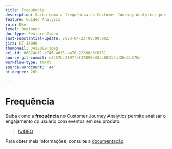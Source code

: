 ```yaml
---
title: Frequência
description: Saiba como a frequência no Customer Journey Analytics permite analisar o engajamento do usuário com eventos em seu produto.
feature: Guided Analysis
role: User
level: Beginner
doc-type: Feature Video
last-substantial-update: 2023-04-23T00:00:00Z
jira: KT-15090
thumbnail: 3428089.jpeg
exl-id: 06874ef1-c746-4df5-a476-22286e5f0751
source-git-commit: c3457bc3197fef37890e32ac8831fb426e3b575d
workflow-type: tm+mt
source-wordcount: '44'
ht-degree: 20%

---
```


# Frequência

Saiba como a **frequência** no Customer Journey Analytics permite analisar o engajamento do usuário com eventos em seu produto.

>[!VIDEO](https://video.tv.adobe.com/v/3428089/?learn=on)

Para obter mais informações, consulte a [documentação](https://experienceleague.adobe.com/en/docs/analytics-platform/using/guided-analysis/trends/frequency).
